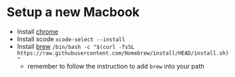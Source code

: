 # Setup a new Macbook
- Install [chrome](https://www.google.com/chrome/next-steps.html)
- Install xcode `xcode-select --install`
- Install [brew](https://brew.sh/) `/bin/bash -c "$(curl -fsSL https://raw.githubusercontent.com/Homebrew/install/HEAD/install.sh)"`
  - remember to follow the instruction to add `brew` into your path
